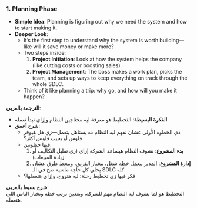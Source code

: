 ### 1. Planning Phase

- **Simple Idea**: Planning is figuring out why we need the system and how to start making it.
- **Deeper Look**:
    - It’s the first step to understand why the system is worth building—like will it save money or make more?
    - Two steps inside:
        1. **Project Initiation**: Look at how the system helps the company (like cutting costs or boosting sales).
        2. **Project Management**: The boss makes a work plan, picks the team, and sets up ways to keep everything on track through the whole SDLC.
    - Think of it like planning a trip: why go, and how will you make it happen?

**الترجمة بالعربي**:

- **الفكرة البسيطة**: التخطيط هو معرفة ليه محتاجين النظام وإزاي نبدأ نعمله.
- **شرح أعمق**:
    - دي الخطوة الأولى عشان نفهم ليه النظام ده يستاهل يتعمل—زي هل هيوفر فلوس أو يجيب فلوس أكتر؟
    - فيها خطوتين:
        1. **بدء المشروع**: نشوف النظام هيساعد الشركة إزاي (زي تقليل التكاليف أو زيادة المبيعات).
        2. **إدارة المشروع**: المدير بيعمل خطة شغل، بيختار الفريق، وبيحط طرق عشان يخلي كل حاجة ماشية صح في الـ SDLC كله.
    - فكر فيها زي تخطيط رحلة: ليه هتروح، وإزاي هتعملها؟

**شرح بسيط بالعربي**:  
التخطيط هو لما نشوف ليه النظام مهم للشركة، وبعدين نرتب خطة ونختار الناس اللي هتعمله.